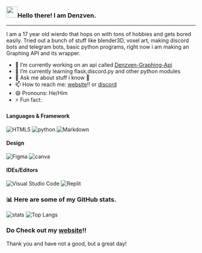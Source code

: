 ### <img src="https://raw.githubusercontent.com/MartinHeinz/MartinHeinz/master/wave.gif" width="30px">Hello there! I am Denzven.
---
I am a 17 year old wierdo that hops on with tons of hobbies and gets bored easily. Tried out a bunch of stuff like blender3D, voxel art, making discord bots and telegram bots, basic python programs, right now i am making an Graphing API and its wrapper.

- 🔭 I’m currently working on an api called [Denzven-Graphing-Api](https://github.com/denzven/Denzven-Graphing-Api)
- 🌱 I’m currently learning flask,discord.py and other python modules
- 💬 Ask me about stuff i know 🤣
- 📫 How to reach me: [website](https://denzven.pythonanywhere.com)!! or [discord](https://dsc.gg/chilly_place)
- 😄 Pronouns: He/Him
- ⚡ Fun fact: 

#### Languages & Framework

![HTML5](https://img.shields.io/badge/html5-%23E34F26.svg?style=for-the-badge&logo=html5&logoColor=white)
![python](https://img.shields.io/badge/python-%20000.svg?style=for-the-badge&logo=python&logoColor=white)
![Markdown](https://img.shields.io/badge/markdown-000.svg?style=for-the-badge&logo=markdown&logoColor=white)

#### Design
![Figma](https://img.shields.io/badge/figma-%23F24E1E.svg?style=for-the-badge&logo=figma&logoColor=white)
![canva](https://img.shields.io/badge/canva-%23203330.svg?style=for-the-badge&logo=canva&logoColor=white)


#### IDEs/Editors
![Visual Studio Code](https://img.shields.io/badge/VisualStudioCode-0078d7.svg?style=for-the-badge&logo=visual-studio-code&logoColor=white)
![Replit](https://img.shields.io/badge/Replit-%23203330.svg?style=for-the-badge&logo=replit&logoColor=white)


### 📊 Here are some of my GitHub stats.
![stats](https://github-readme-stats.vercel.app/api?username=denzven&show_icons=true&theme=tokyonight)
![Top Langs](https://github-readme-stats.vercel.app/api/top-langs/?username=denzven&langs_count=6&theme=tokyonight)

### Do Check out my [website](https://denzven.pythonanywhere.com)!!

Thank you and have not a good, but a great day!
